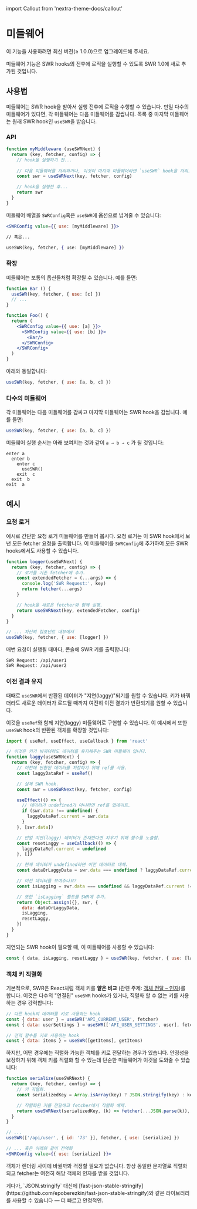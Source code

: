 import Callout from 'nextra-theme-docs/callout'

# 미들웨어

<Callout>
  이 기능을 사용하려면 최신 버전(≥ 1.0.0)으로 업그레이드해 주세요.
</Callout>

미들웨어 기능은 SWR hooks의 전후에 로직을 실행할 수 있도록 SWR 1.0에 새로 추가된 것입니다. 

## 사용법

미들웨어는 SWR hook을 받아서 실행 전후에 로직을 수행할 수 있습니다. 만일 다수의 미들웨어가 있다면, 각 미들웨어는 다음 미들웨어를 감쌉니다. 목록 중 마지막 미들웨어는 원래 SWR hook인 `useSWR`을 받습니다. 

### API

```jsx
function myMiddleware (useSWRNext) {
  return (key, fetcher, config) => {
    // hook을 실행하기 전...
    
    // 다음 미들웨어를 처리하거나, 이것이 마지막 미들웨어라면 `useSWR` hook을 처리.
    const swr = useSWRNext(key, fetcher, config)

    // hook을 실행한 후...
    return swr
  }
}
```

미들웨어 배열을 `SWRConfig`혹은 `useSWR`에 옵션으로 넘겨줄 수 있습니다:

```jsx
<SWRConfig value={{ use: [myMiddleware] }}>

// 혹은...

useSWR(key, fetcher, { use: [myMiddleware] })
```

### 확장

미들웨어는 보통의 옵션들처럼 확장될 수 있습니다. 예를 들면:

```jsx
function Bar () {
  useSWR(key, fetcher, { use: [c] })
  // ...
}

function Foo() {
  return (
    <SWRConfig value={{ use: [a] }}>
      <SWRConfig value={{ use: [b] }}>
        <Bar/>
      </SWRConfig>
    </SWRConfig>
  )
}
```

아래와 동일합니다:

```js
useSWR(key, fetcher, { use: [a, b, c] })
```

### 다수의 미들웨어

각 미들웨어는 다음 미들웨어를 감싸고 마지막 미들웨어는 SWR hook을 감쌉니다. 예를 들면:

```jsx
useSWR(key, fetcher, { use: [a, b, c] })
```

미들웨어 실행 순서는 아래 보여지는 것과 같이 `a → b → c` 가 될 것입니다:

```plaintext
enter a
  enter b
    enter c
      useSWR()
    exit  c
  exit  b
exit  a
```

## 예시

### 요청 로거

예시로 간단한 요청 로거 미들웨어를 만들어 봅시다. 요청 로거는 이 SWR hook에서 보낸 모든 fetcher 요청을 출력합니다. 이 미들웨어를 `SWRConfig`에 추가하여 모든 SWR hooks에서도 사용할 수 있습니다.


```jsx
function logger(useSWRNext) {
  return (key, fetcher, config) => {
    // 로거를 기존 fetcher에 추가.
    const extendedFetcher = (...args) => {
      console.log('SWR Request:', key)
      return fetcher(...args)
    }

    // hook을 새로운 fetcher와 함께 실행.
    return useSWRNext(key, extendedFetcher, config)
  }
}

// ... 자신의 컴포넌트 내부에서
useSWR(key, fetcher, { use: [logger] })
```

매번 요청이 실행될 때마다, 콘솔에 SWR 키를 출력합니다:

```plaintext
SWR Request: /api/user1
SWR Request: /api/user2
```

### 이전 결과 유지

때때로 `useSWR`에서 반환된 데이터가 "지연(laggy)"되기를 원할 수 있습니다. 키가 바꿔더라도 새로운 데이터가 로드될 때까지 여전히 이전 결과가 반환되기를 원할 수 있습니다.

이것을 `useRef`와 함께 지연(laggy) 미들웨어로 구현할 수 있습니다. 이 예시에서 또한 `useSWR` hook의 반환된 객체를 확장할 것입니다:

```jsx
import { useRef, useEffect, useCallback } from 'react'

// 이것은 키가 바뀌더라도 데이터를 유지해주는 SWR 미들웨어 입니다.
function laggy(useSWRNext) {
  return (key, fetcher, config) => {
    // 이전에 반환된 데이터를 저장하기 위해 ref를 사용.
    const laggyDataRef = useRef()

    // 실제 SWR hook.
    const swr = useSWRNext(key, fetcher, config)

    useEffect(() => {
      // 데이터가 undefined가 아니라면 ref를 업데이트.
      if (swr.data !== undefined) {
        laggyDataRef.current = swr.data
      }
    }, [swr.data])

    // 만일 지연(laggy) 데이터가 존재한다면 지우기 위해 함수를 노출함.
    const resetLaggy = useCallback(() => {
      laggyDataRef.current = undefined
    }, [])

    // 현재 데이터가 undefined라면 이전 데이터로 대체.
    const dataOrLaggyData = swr.data === undefined ? laggyDataRef.current : swr.data

    // 이전 데이터를 보여주나요?
    const isLagging = swr.data === undefined && laggyDataRef.current !== undefined

    // 또한 `isLagging` 필드를 SWR에 추가.
    return Object.assign({}, swr, {
      data: dataOrLaggyData,
      isLagging,
      resetLaggy,
    })
  }
}
```

지연되는 SWR hook이 필요할 때, 이 미들웨어를 사용할 수 있습니다:

```js
const { data, isLagging, resetLaggy } = useSWR(key, fetcher, { use: [laggy] })
```

### 객체 키 직렬화

기본적으로, SWR은 React처럼 객체 키를 **얕은 비교** (관련 주제: [객체 전달 – 인자](/docs/arguments#passing-objects))를 합니다. 이것은 다수의 "연결된" `useSWR` hooks가 있거나, 직렬화 할 수 없는 키를 사용하는 경우 강력합니다:

```jsx
// 다른 hook의 데이터를 키로 사용하는 hook
const { data: user } = useSWR('API_CURRENT_USER', fetcher)
const { data: userSettings } = useSWR(['API_USER_SETTINGS', user], fetcher)

// 전역 함수를 키로 사용하는 hook
const { data: items } = useSWR([getItems], getItems)
```

하지만, 어떤 경우에는 직렬화 가능한 객체를 키로 전달하는 경우가 있습니다. 안정성을 보장하기 위해 객체 키를 직렬화 할 수 있는데 단순한 미들웨어가 이것을 도와줄 수 있습니다:

```jsx
function serialize(useSWRNext) {
  return (key, fetcher, config) => {
    // 키 직렬화.
    const serializedKey = Array.isArray(key) ? JSON.stringify(key) : key

    // 직렬화된 키를 전달하고 fetcher에서 직렬화 해제.
    return useSWRNext(serializedKey, (k) => fetcher(...JSON.parse(k)), config)
  }
}

// ...
useSWR(['/api/user', { id: '73' }], fetcher, { use: [serialize] })

// ... 혹은 아래와 같이 전역화 
<SWRConfig value={{ use: [serialize] }}>
```

객체가 렌더링 사이에 바뀔까봐 걱정할 필요가 없습니다. 항상 동일한 문자열로 직렬화되고 fetcher는 여전히 해당 객체의 인자를 받을 것입니다.

<Callout>
  게다가, `JSON.stringify` 대신에 [fast-json-stable-stringify](https://github.com/epoberezkin/fast-json-stable-stringify)와 같은 라이브러리를 사용할 수 있습니다 — 더 빠르고 안정적인.
</Callout>
